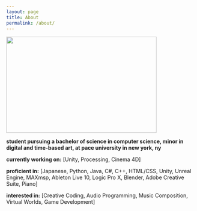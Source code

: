 ```yaml
---
layout: page
title: About
permalink: /about/
---
```

<img src="https://i.imgur.com/4IKwYUh.jpg?1" width="400" height="256">

**student pursuing a bachelor of science in computer science, minor in digital and time-based art, at pace university in new york, ny**

**currently working on:**
[Unity, 
Processing,
Cinema 4D]

**proficient in:**
[Japanese,
Python,
Java,
C#,
C++,
HTML/CSS,
Unity,
Unreal Engine,
MAXmsp,
Ableton Live 10,
Logic Pro X,
Blender,
Adobe Creative Suite,
Piano]


**interested in:**
[Creative Coding,
Audio Programming,
Music Composition,
Virtual Worlds,
Game Development]
